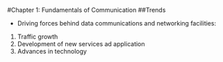 #Chapter 1: Fundamentals of Communication
##Trends 
- Driving forces behind data communications and networking facilities:
1. Traffic growth
2. Development of new services ad application
3. Advances in technology
